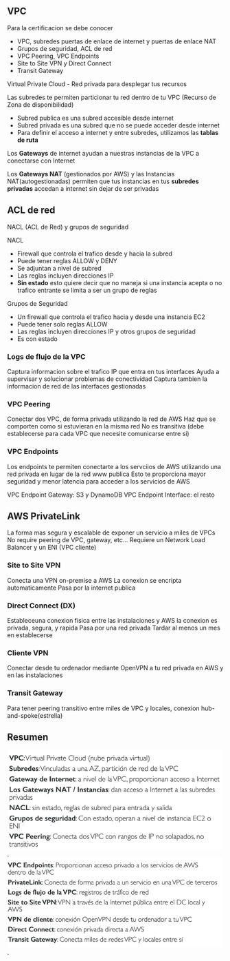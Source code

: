 ## VPC

Para la certificacion se debe conocer

- VPC, subredes puertas de enlace de internet y puertas de enlace NAT
- Grupos de seguridad, ACL de red
- VPC Peering, VPC Endpoints
- Site to Site VPN y Direct Connect
- Transit Gateway

Virtual Private Cloud - Red privada para desplegar tus recursos

Las subredes te permiten particionar tu red dentro de tu VPC (Recurso de Zona de disponibilidad)

- Subred publica es una subred accesible desde internet
- Subred privada es una subred que no se puede acceder desde internet
- Para definir el acceso a internet y entre subredes, utilizamos las **tablas de ruta**

Los **Gateways** de internet ayudan a nuestras instancias de la VPC a conectarse con Internet

Los **Gateways NAT** (gestionados por AWS) y las Instancias NAT(autogestionadas) permiten que tus instancias en tus **subredes privadas** accedan a internet sin dejar de ser privadas

## ACL de red

NACL (ACL de Red) y grupos de seguridad

NACL

- Firewall que controla el trafico desde y hacia la subred
- Puede tener reglas ALLOW y DENY
- Se adjuntan a nivel de subred
- Las reglas incluyen direcciones IP
- **Sin estado** esto quiere decir que no maneja si una instancia acepta o no trafico entrante se limita a ser un grupo de reglas

Grupos de Seguridad

- Un firewall que controla el trafico hacia y desde una instancia EC2
- Puede tener solo reglas ALLOW
- Las reglas incluyen direcciones IP y otros grupos de seguridad
- Es con estado

### Logs de flujo de la VPC

Captura informacion sobre el trafico IP que entra en tus interfaces
Ayuda a supervisar y solucionar problemas de conectividad
Captura tambien la informacion de red  de las interfaces gestionadas

### VPC Peering

Conectar dos VPC, de forma privada utilizando la red de AWS
Haz que se comporten como si estuvieran en la misma red
No es transitiva (debe establecerse para cada VPC que necesite comunicarse entre si)

### VPC Endpoints

Los endpoints te permiten conectarte a los servciios de AWS utilizando una red privada en lugar de la red www publica
Esto te proporciona mayor seguridad y menor latencia para acceder a los servicios de AWS

VPC Endpoint Gateway: S3 y DynamoDB
VPC Endpoint Interface: el resto

## AWS PrivateLink

La forma mas segura y escalable de exponer un servicio a miles de VPCs
No require peering de VPC, gateway, etc...
Requiere un Network Load Balancer y un ENI (VPC cliente)

### Site to Site VPN

Conecta una VPN on-premise a AWS
La conexion se encripta automaticamente
Pasa por la internet publica

### Direct Connect (DX)

Estableceuna conexion fisica entre las instalaciones y AWS
la conexion es privada, segura, y rapida
Pasa por una red privada
Tardar al menos un mes en establecerse

### Cliente VPN

Conectar desde tu ordenador mediante OpenVPN a tu red privada en AWS y en las instalaciones

### Transit Gateway

Para tener peering transitivo entre miles de VPC y locales, conexion hub-and-spoke(estrella)

## Resumen

![VPC Resumen](/cloud-practicioner/images/vpc-1.png "VPC Resumen").
![VPC Resumen](/cloud-practicioner/images/vpc-2.png "VPC Resumen").
